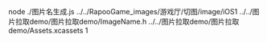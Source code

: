 node ./图片名生成.js ../../RapooGame_images/游戏厅/切图/image/iOS1 ../../图片拉取demo/图片拉取demo/ImageName.h ../../图片拉取demo/图片拉取demo/Assets.xcassets 1
